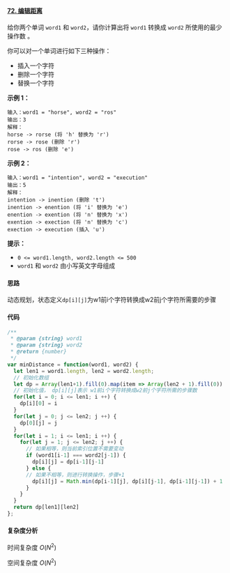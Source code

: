 #### [72. 编辑距离](https://leetcode-cn.com/problems/edit-distance/)

给你两个单词 `word1` 和 `word2`，请你计算出将 `word1` 转换成 `word2` 所使用的最少操作数 。

你可以对一个单词进行如下三种操作：

- 插入一个字符
- 删除一个字符
- 替换一个字符

 

**示例 1：**

```
输入：word1 = "horse", word2 = "ros"
输出：3
解释：
horse -> rorse (将 'h' 替换为 'r')
rorse -> rose (删除 'r')
rose -> ros (删除 'e')
```

**示例 2：**

```
输入：word1 = "intention", word2 = "execution"
输出：5
解释：
intention -> inention (删除 't')
inention -> enention (将 'i' 替换为 'e')
enention -> exention (将 'n' 替换为 'x')
exention -> exection (将 'n' 替换为 'c')
exection -> execution (插入 'u')
```

 

**提示：**

- `0 <= word1.length, word2.length <= 500`
- `word1` 和 `word2` 由小写英文字母组成

#### 思路

动态规划，状态定义`dp[i][j]`为w1前i个字符转换成w2前j个字符所需要的步骤

#### 代码

```JavaScript
/**
 * @param {string} word1
 * @param {string} word2
 * @return {number}
 */
var minDistance = function(word1, word2) {
  let len1 = word1.length, len2 = word2.length;
  // 初始化数组
  let dp = Array(len1+1).fill(0).map(item => Array(len2 + 1).fill(0))
  // 初始化值， dp[i][j]表示 w1前i个字符转换成w2前j个字符所需的步骤数
  for(let i = 0; i <= len1; i ++) {
    dp[i][0] = i
  }
  for(let j = 0; j <= len2; j ++) {
    dp[0][j] = j
  }
  for(let i = 1; i <= len1; i ++) {
    for(let j = 1; j <= len2; j ++) {
      // 如果相等，则当前索引位置不需要变动
      if (word1[i-1] === word2[j-1]) {
        dp[i][j] = dp[i-1][j-1]
      } else {
      // 如果不相等，则进行转换操作，步骤+1
        dp[i][j] = Math.min(dp[i-1][j], dp[i][j-1], dp[i-1][j-1]) + 1
      }
    }
  }
  return dp[len1][len2]
};
```

#### 复杂度分析

时间复杂度	$O(N^2)$

空间复杂度	$O(N^2)$